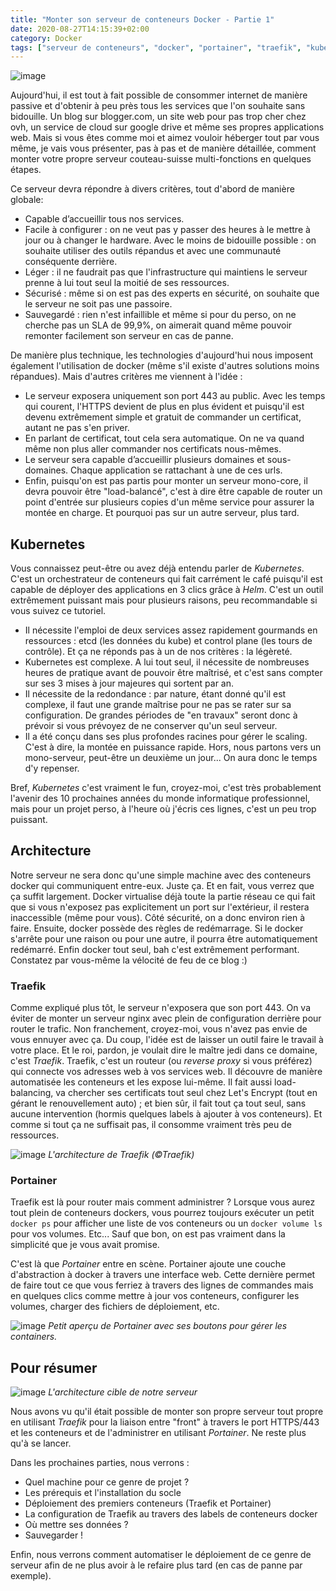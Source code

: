 ```yaml
---
title: "Monter son serveur de conteneurs Docker - Partie 1"
date: 2020-08-27T14:15:39+02:00
category: Docker
tags: ["serveur de conteneurs", "docker", "portainer", "traefik", "kubernetes", "architecture", "serveur", "sla", "sécurité", "automatisation"]
---
```


![image](/img/docker/shipping-containers.png)

Aujourd'hui, il est tout à fait possible de consommer internet de manière passive et d'obtenir à peu près tous les services que l'on souhaite sans bidouille. Un blog sur blogger.com, un site web pour pas trop cher chez ovh, un service de cloud sur google drive et même ses propres applications web. Mais si vous êtes comme moi et aimez vouloir héberger tout par vous même, je vais vous présenter, pas à pas et de manière détaillée, comment monter votre propre serveur couteau-suisse multi-fonctions en quelques étapes.<!--more-->

Ce serveur devra répondre à divers critères, tout d'abord de manière globale:

* Capable d’accueillir tous nos services.
* Facile à configurer : on ne veut pas y passer des heures à le mettre à jour ou à changer le hardware.
Avec le moins de bidouille possible : on souhaite utiliser des outils répandus et avec une communauté conséquente derrière.
* Léger : il ne faudrait pas que l'infrastructure qui maintiens le serveur prenne à lui tout seul la moitié de ses ressources.
* Sécurisé : même si on est pas des experts en sécurité, on souhaite que le serveur ne soit pas une passoire.
* Sauvegardé : rien n'est infaillible et même si pour du perso, on ne cherche pas un SLA de 99,9%, on aimerait quand même pouvoir remonter facilement son serveur en cas de panne.

De manière plus technique, les technologies d'aujourd'hui nous imposent également l'utilisation de docker (même s'il existe d'autres solutions moins répandues). Mais d'autres critères me viennent à l'idée :

* Le serveur exposera uniquement son port 443 au public. Avec les temps qui courent, l'HTTPS devient de plus en plus évident et puisqu'il est devenu extrêmement simple et gratuit de commander un certificat, autant ne pas s'en priver.
* En parlant de certificat, tout cela sera automatique. On ne va quand même non plus aller commander nos certificats nous-mêmes.
* Le serveur sera capable d’accueillir plusieurs domaines et sous-domaines. Chaque application se rattachant à une de ces urls.
* Enfin, puisqu'on est pas partis pour monter un serveur mono-core, il devra pouvoir être "load-balancé", c'est à dire être capable de router un point d'entrée sur plusieurs copies d'un même service pour assurer la montée en charge. Et pourquoi pas sur un autre serveur, plus tard.

## Kubernetes
Vous connaissez peut-être ou avez déjà entendu parler de *Kubernetes*. C'est un orchestrateur de conteneurs qui fait carrément le café puisqu'il est capable de déployer des applications en 3 clics grâce à *Helm*. C'est un outil extrêmement puissant mais pour plusieurs raisons, peu recommandable si vous suivez ce tutoriel.

* Il nécessite l'emploi de deux services assez rapidement gourmands en ressources : etcd (les données du kube) et control plane (les tours de contrôle). Et ça ne réponds pas à un de nos critères : la légèreté.
* Kubernetes est complexe. A lui tout seul, il nécessite de nombreuses heures de pratique avant de pouvoir être maîtrisé, et c'est sans compter sur ses 3 mises à jour majeures qui sortent par an.
* Il nécessite de la redondance : par nature, étant donné qu'il est complexe, il faut une grande maîtrise pour ne pas se rater sur sa configuration. De grandes périodes de "en travaux" seront donc à prévoir si vous prévoyez de ne conserver qu'un seul serveur.
* Il a été conçu dans ses plus profondes racines pour gérer le scaling. C'est à dire, la montée en puissance rapide. Hors, nous partons vers un mono-serveur, peut-être un deuxième un jour... On aura donc le temps d'y repenser.

Bref, *Kubernetes* c'est vraiment le fun, croyez-moi, c'est très probablement l'avenir des 10 prochaines années du monde informatique professionnel, mais pour un projet perso, à l'heure où j'écris ces lignes, c'est un peu trop puissant.

## Architecture
Notre serveur ne sera donc qu'une simple machine avec des conteneurs docker qui communiquent entre-eux. Juste ça. Et en fait, vous verrez que ça suffit largement. Docker virtualise déjà toute la partie réseau ce qui fait que si vous n'exposez pas explicitement un port sur l'extérieur, il restera inaccessible (même pour vous). Côté sécurité, on a donc environ rien à faire. Ensuite, docker possède des règles de redémarrage. Si le docker s'arrête pour une raison ou pour une autre, il pourra être automatiquement redémarré. Enfin docker tout seul, bah c'est extrêmement performant. Constatez par vous-même la vélocité de feu de ce blog :)

### Traefik
Comme expliqué plus tôt, le serveur n'exposera que son port 443. On va éviter de monter un serveur nginx avec plein de configuration derrière pour router le trafic. Non franchement, croyez-moi, vous n'avez pas envie de vous ennuyer avec ça. Du coup, l'idée est de laisser un outil faire le travail à votre place. Et le roi, pardon, je voulait dire le maître jedi dans ce domaine, c'est *Traefik*. Traefik, c'est un routeur (ou *reverse proxy* si vous préférez) qui connecte vos adresses web à vos services web. Il découvre de manière automatisée les conteneurs et les expose lui-même. Il fait aussi load-balancing, va chercher ses certificats tout seul chez Let's Encrypt (tout en gérant le renouvellement auto) ; et bien sûr, il fait tout ça tout seul, sans aucune intervention (hormis quelques labels à ajouter à vos conteneurs). Et comme si tout ça ne suffisait pas, il consomme vraiment très peu de ressources.

![image](/img/docker/traefik-architecture.png)
*L'architecture de Traefik (©Traefik)*

### Portainer
Traefik est là pour router mais comment administrer ? Lorsque vous aurez tout plein de conteneurs dockers, vous pourrez toujours exécuter un petit `docker ps` pour afficher une liste de vos conteneurs ou un `docker volume ls` pour vos volumes. Etc... Sauf que bon, on est pas vraiment dans la simplicité que je vous avait promise.

C'est là que *Portainer* entre en scène. Portainer ajoute une couche d'abstraction à docker à travers une interface web. Cette dernière permet de faire tout ce que vous ferriez à travers des lignes de commandes mais en quelques clics comme mettre à jour vos conteneurs, configurer les volumes, charger des fichiers de déploiement, etc.

![image](/img/docker/portainer.png)
*Petit aperçu de Portainer avec ses boutons pour gérer les containers.*

## Pour résumer

![image](/img/docker/architecture.png)
*L'architecture cible de notre serveur*

Nous avons vu qu'il était possible de monter son propre serveur tout propre en utilisant *Traefik* pour la liaison entre "front" à travers le port HTTPS/443 et les conteneurs et de l'administrer en utilisant *Portainer*. Ne reste plus qu'à se lancer.

Dans les prochaines parties, nous verrons :

- Quel machine pour ce genre de projet ?
- Les prérequis et l'installation du socle
- Déploiement des premiers conteneurs (Traefik et Portainer)
- La configuration de Traefik au travers des labels de conteneurs docker
- Où mettre ses données ?
- Sauvegarder !

Enfin, nous verrons comment automatiser le déploiement de ce genre de serveur afin de ne plus avoir à le refaire plus tard (en cas de panne par exemple).

